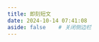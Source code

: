 ```yaml
---
title: 即刻短文
date: 2024-10-14 07:41:08
aside: false	# 关闭侧边栏
---
```


<div id="bber"></div>
<script type="module" src="/js/emaction.js?v=230811"></script>
<script src="/js/marked.min.js"></script>
<script src="/js/view-image.min.js"></script>
<script src="/js/lately.min.js"></script>
<script src="/js/twikoo.all.min.js"></script>
<script type="text/javascript">
  var bbMemos = {
    memos : 'https://memos.carlyleliu.vip/',//修改为自己部署 Memos 的网址，末尾有 / 斜杠
    limit : '30',//默认每次显示 30 条
    creatorId:'1' ,//早期默认为 101 用户，新安装是 1； https://demo.usememos.com/u/101
    domId: '',//默认为 bber
    twiEnv:'https://twikoo.carlyleliu.vip/',//启开 twikoo 评论，默认 https://metk.edui.fun/
    tag: '说说'
  }
</script>
<script src="/js/bb-lmm-mk.js?v=230811"></script>
